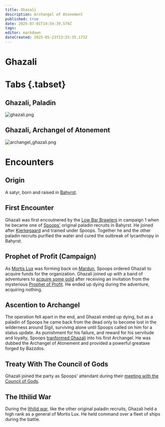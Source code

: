 ```yaml
---
title: Ghazali
description: Archangel of Atonement
published: true
date: 2025-07-01T14:54:39.570Z
tags: 
editor: markdown
dateCreated: 2025-05-23T13:25:35.173Z
---
```


# Ghazali
# Tabs {.tabset}
## Ghazali, Paladin
![ghazali.png](/characters/ghazali/ghazali.png)
## Ghazali, Archangel of Atonement
![archangel_ghazali.png](/characters/ghazali/ghazali_archangel.png)


# Encounters
## Origin
A satyr, born and raised in [Bahyrst](/locations/Mardun/Bahyrst). 

## First Encounter
Ghazali was first encoutnered by the [Low Bar Brawlers](/organizations/low-bar-brawlers) in campaign 1 when he became one of [Spoops'](/characters/spoops) original paladin recruits in Bahyrst. He joined after [Kierkegaard](/characters/kierkegaard) and trained under Spoops. Together he and the other paladin recruits purified the water and cured the outbreak of lycanthropy in Bahyrst.


## Prophet of Profit (Campaign)
As [Mortis Lux](/organizations/mortis-lux) was forming back on [Mardun](/locations/Mardun), Spoops ordered Ghazali to acquire funds for the organization. Ghazali joined up with a band of adventurers to [acquire some gold](/Adventures/Prophet-of-Profit) after receiving an invitation from the mysterious [Prophet of Profit](/characters/krorg). He ended up dying during the adventure, acquiring nothing. 


## Ascention to Archangel
The operation fell apart in the end, and Ghazali ended up dying, but as a paladin of Spoops he came back from the dead only to become lost in the wilderness around Sigil, surviving alone until Spoops called on him for a status update. As punishment for his failure, and reward for his servitude and loyalty, Spoops [tranformed Ghazali](/events/ascention-of-ghazali) into his first Archangel. He was dubbed the Archangel of Atonement and provided a powerful greataxe forged by Bazzdos.

## Treaty With The Council of Gods
Ghazali joined the party as Spoops' attendant during their [meeting with the Council of Gods](/Events/treaty-with-the-council-of-gods). 

## The Ithilid War
During the [Ithilid war](/Events/ithilid-war), like the other original paladin recruits, Ghazali held a high rank as a general of Mortis Lux. He held command over a fleet of ships during the battle.

